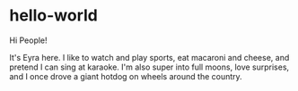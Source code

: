 <head>
  
<script
src="https://cdn.onesignal.com/sdks/OneSignalSDK.js" 
async=""></script>
<script>
  var OneSignal = window.OneSignal || [];
  OneSignal.push(function() {
    OneSignal.init({
      appId: "ed8bd2ac-8f96-4292-b166-df5810aa309b",
    });
  });
</script>  

</head>


# hello-world

Hi People!

It's Eyra here. I like to watch and play sports, eat macaroni and cheese, and pretend I can sing at karaoke. I'm also super into full moons, love surprises, and I once drove a giant hotdog on wheels around the country.
